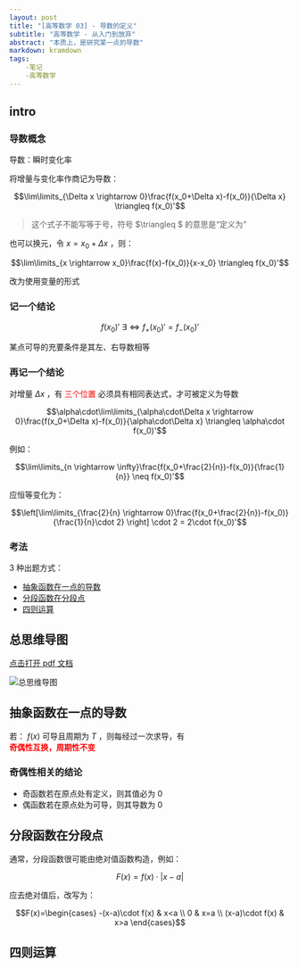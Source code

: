 ```yaml
---
layout: post
title: "[高等数学 03] - 导数的定义"
subtitle: "高等数学 - 从入门到放弃"
abstract: "本质上，是研究某一点的导数"
markdown: kramdown
tags:
    -笔记
    -高等数学
---
```


## intro

### 导数概念

导数：瞬时变化率

将增量与变化率作商记为导数：

$$\lim\limits_{\Delta x \rightarrow 0}\frac{f(x_0+\Delta x)-f(x_0)}{\Delta x} \triangleq
 f(x_0)'$$

> 这个式子不能写等于号，符号 $\triangleq
$ 的意思是“定义为”

也可以换元，令 $x=x_0+\Delta x$ ，则：

$$\lim\limits_{x \rightarrow x_0}\frac{f(x)-f(x_0)}{x-x_0} \triangleq
 f(x_0)'$$

改为使用变量的形式

### 记一个结论

$$f(x_0)' \ \exists \Longleftrightarrow f_+(x_0)' = f_-(x_0)'$$

某点可导的充要条件是其左、右导数相等

### 再记一个结论

对增量 $\Delta x$ ，有
<font color=red>三个位置</font>
必须具有相同表达式，才可被定义为导数

$$\alpha\cdot\lim\limits_{\alpha\cdot\Delta x \rightarrow 0}\frac{f(x_0+\Delta x)-f(x_0)}{\alpha\cdot\Delta x} \triangleq
\alpha\cdot f(x_0)'$$

例如：

$$\lim\limits_{n \rightarrow \infty}\frac{f(x_0+\frac{2}{n})-f(x_0)}{\frac{1}{n}} \neq f(x_0)'$$

应恒等变化为：

$$\left[\lim\limits_{\frac{2}{n} \rightarrow 0}\frac{f(x_0+\frac{2}{n})-f(x_0)}{\frac{1}{n}\cdot 2} \right] \cdot 2 = 2\cdot f(x_0)'$$

### 考法

3 种出题方式：

- [抽象函数在一点的导数](#抽象函数在一点的导数)
- [分段函数在分段点](#分段函数在分段点)
- [四则运算](#四则运算)

## 总思维导图

[点击打开 pdf 文档](https://blog.ifheart.tk/media/doc/导数的定义.pdf)

![总思维导图](https://blog.ifheart.tk/media/img/导数的定义.jpg)

## 抽象函数在一点的导数

若： $f(x)$ 可导且周期为 $T$ ，则每经过一次求导，有
<font style="color: red">  
**奇偶性互换，周期性不变**
</font>

### 奇偶性相关的结论

- 奇函数若在原点处有定义，则其值必为 0
- 偶函数若在原点处为可导，则其导数为 0


## 分段函数在分段点

通常，分段函数很可能由绝对值函数构造，例如：

$$ F(x) = f(x) \cdot \left| x-a \right|$$

应去绝对值后，改写为：

$$F(x)=\begin{cases}
-(x-a)\cdot f(x) & x<a \\
0 & x=a \\
(x-a)\cdot f(x) & x>a
\end{cases}$$

## 四则运算